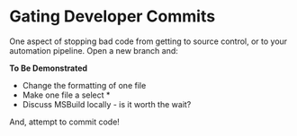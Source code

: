 # Gating Developer Commits
One aspect of stopping bad code from getting to source control, or to your automation pipeline. Open a new branch and:


**To Be Demonstrated**
- Change the formatting of one file
- Make one file a select *
- Discuss MSBuild locally - is it worth the wait?

And, attempt to commit code!

